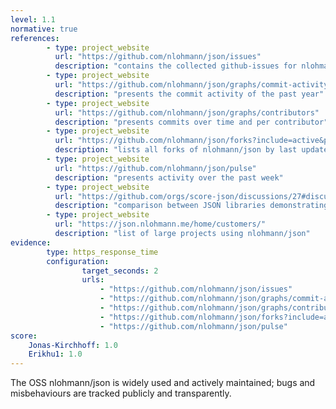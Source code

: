```yaml
---
level: 1.1
normative: true
references:
        - type: project_website
          url: "https://github.com/nlohmann/json/issues"
          description: "contains the collected github-issues for nlohmann/json"
        - type: project_website
          url: "https://github.com/nlohmann/json/graphs/commit-activity"
          description: "presents the commit activity of the past year"
        - type: project_website
          url: "https://github.com/nlohmann/json/graphs/contributors"
          description: "presents commits over time and per contributor"
        - type: project_website
          url: "https://github.com/nlohmann/json/forks?include=active&page=1&period=&sort_by=last_updated"
          description: "lists all forks of nlohmann/json by last updated"
        - type: project_website
          url: "https://github.com/nlohmann/json/pulse"
          description: "presents activity over the past week"
        - type: project_website
          url: "https://github.com/orgs/score-json/discussions/27#discussion-8594385"
          description: "comparison between JSON libraries demonstrating the popularity of nlohmann/json"
        - type: project_website
          url: "https://json.nlohmann.me/home/customers/"
          description: "list of large projects using nlohmann/json"
evidence:
        type: https_response_time
        configuration:
                target_seconds: 2
                urls:
                    - "https://github.com/nlohmann/json/issues"
                    - "https://github.com/nlohmann/json/graphs/commit-activity"
                    - "https://github.com/nlohmann/json/graphs/contributors"
                    - "https://github.com/nlohmann/json/forks?include=active&page=1&period=&sort_by=last_updated"
                    - "https://github.com/nlohmann/json/pulse"
score:
    Jonas-Kirchhoff: 1.0
    Erikhu1: 1.0
---
```


The OSS nlohmann/json is widely used and actively maintained; bugs and misbehaviours are tracked publicly and transparently.